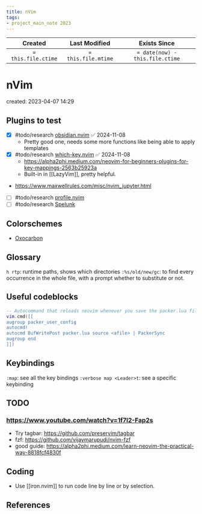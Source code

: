 ```yaml
---
title: nVim
tags:
- project_main_note 2023
---
```

|     Created      |  Last Modified   |       Exists Since        |
|:----------------:|:----------------:|:----------------:|
| `= this.file.ctime` | `= this.file.mtime` | `= date(now) - this.file.ctime`|

# nVim
created: 2023-04-07 14:29

## Plugins to test
- [x] #todo/research  [obsidian.nvim](https://github.com/epwalsh/obsidian.nvim) ✅ 2024-11-08
	- Pretty good one, needs some more functions like being able to apply templates
- [x] #todo/research [which-key.nvim](https://github.com/folke/which-key.nvim) ✅ 2024-11-08
	- https://alpha2phi.medium.com/neovim-for-beginners-plugins-for-key-mappings-2563b25923a
	- Built-in in [[LazyVim]], pretty helpful.
- https://www.maxwellrules.com/misc/nvim_jupyter.html
- [ ] #todo/research [profile.nvim](https://github.com/stevearc/profile.nvim?tab=readme-ov-file)
- [ ] #todo/research [Spelunk](https://github.com/EvWilson/spelunk.nvim)

## Colorschemes
- [Oxocarbon](https://github.com/nyoom-engineering/oxocarbon.nvim)

## Glossary
`h rtp`: runtime paths, shows which directories 
`:%s/old/new/gc`: to find every occurrence in the whole file, with a prompt whether to substitute or not.

## Useful codeblocks

```lua
-- Autocommand that reloads neovim whenever you save the packer.lua file
vim.cmd([[
augroup packer_user_config
autocmd!
autocmd BufWritePost packer.lua source <afile> | PackerSync
augroup end
]])
```

## Keybindings

`:map`: see all the key bindings
`:verbose map <Leader>t`: see a specific keybinding

## TODO

### https://www.youtube.com/watch?v=1f7l2-Fap2s

- Try tagbar: https://github.com/preservim/tagbar
- fzf: https://github.com/vijaymarupudi/nvim-fzf
- good guide: https://alpha2phi.medium.com/learn-neovim-the-practical-way-8818fcf4830f

## Coding
- Use [[iron.nvim]] to run code line by line or by selection.

## References
